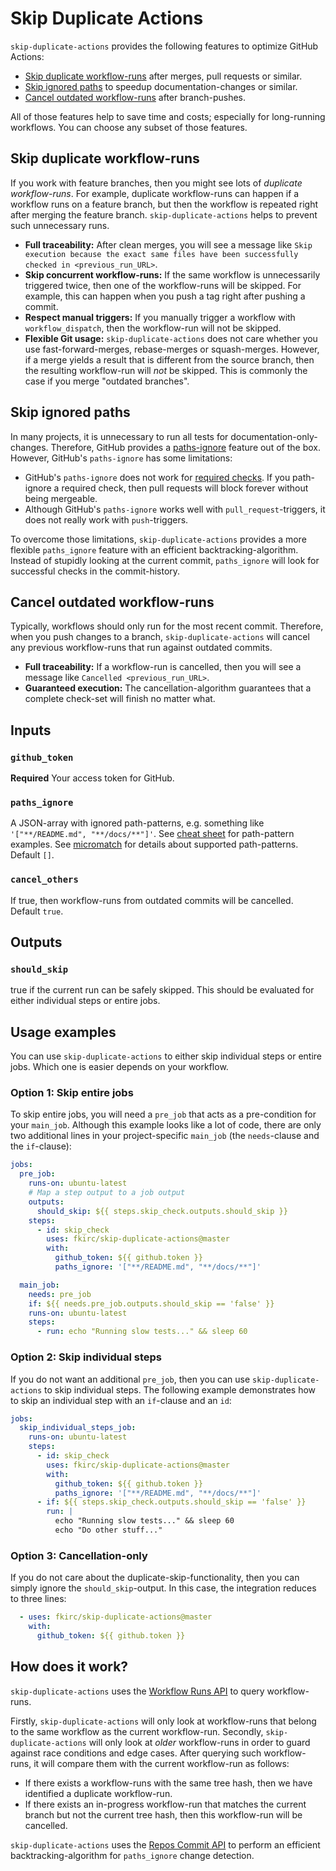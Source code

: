 # Skip Duplicate Actions

`skip-duplicate-actions` provides the following features to optimize GitHub Actions:

- [Skip duplicate workflow-runs](#skip-duplicate-workflow-runs) after merges, pull requests or similar.
- [Skip ignored paths](#skip-ignored-paths) to speedup documentation-changes or similar.
- [Cancel outdated workflow-runs](#cancel-outdated-workflow-runs) after branch-pushes.

All of those features help to save time and costs; especially for long-running workflows.
You can choose any subset of those features.

## Skip duplicate workflow-runs

If you work with feature branches, then you might see lots of _duplicate workflow-runs_.
For example, duplicate workflow-runs can happen if a workflow runs on a feature branch, but then the workflow is repeated right after merging the feature branch.
`skip-duplicate-actions` helps to prevent such unnecessary runs.

- **Full traceability:** After clean merges, you will see a message like `Skip execution because the exact same files have been successfully checked in <previous_run_URL>`.
- **Skip concurrent workflow-runs:** If the same workflow is unnecessarily triggered twice, then one of the workflow-runs will be skipped.
  For example, this can happen when you push a tag right after pushing a commit.
- **Respect manual triggers:** If you manually trigger a workflow with `workflow_dispatch`, then the workflow-run will not be skipped.
- **Flexible Git usage:** `skip-duplicate-actions` does not care whether you use fast-forward-merges, rebase-merges or squash-merges.
  However, if a merge yields a result that is different from the source branch, then the resulting workflow-run will _not_ be skipped.
  This is commonly the case if you merge "outdated branches".

## Skip ignored paths

In many projects, it is unnecessary to run all tests for documentation-only-changes.
Therefore, GitHub provides a [paths-ignore](https://docs.github.com/en/actions/reference/workflow-syntax-for-github-actions#onpushpull_requestpaths) feature out of the box.
However, GitHub's `paths-ignore` has some limitations:

- GitHub's `paths-ignore` does not work for [required checks](https://docs.github.com/en/github/administering-a-repository/about-required-status-checks).
  If you path-ignore a required check, then pull requests will block forever without being mergeable.
- Although GitHub's `paths-ignore` works well with `pull_request`-triggers, it does not really work with `push`-triggers.

To overcome those limitations, `skip-duplicate-actions` provides a more flexible `paths_ignore` feature with an efficient backtracking-algorithm.
Instead of stupidly looking at the current commit, `paths_ignore` will look for successful checks in the commit-history.
  
## Cancel outdated workflow-runs

Typically, workflows should only run for the most recent commit.
Therefore, when you push changes to a branch, `skip-duplicate-actions` will cancel any previous workflow-runs that run against outdated commits.

- **Full traceability:** If a workflow-run is cancelled, then you will see a message like `Cancelled <previous_run_URL>`.
- **Guaranteed execution:** The cancellation-algorithm guarantees that a complete check-set will finish no matter what.

## Inputs

### `github_token`

**Required** Your access token for GitHub.

### `paths_ignore`

A JSON-array with ignored path-patterns, e.g. something like `'["**/README.md", "**/docs/**"]'`.
See [cheat sheet](https://docs.github.com/en/actions/reference/workflow-syntax-for-github-actions#filter-pattern-cheat-sheet) for path-pattern examples.
See [micromatch](https://github.com/micromatch/micromatch) for details about supported path-patterns.
Default `[]`.

### `cancel_others`

If true, then workflow-runs from outdated commits will be cancelled. Default `true`.

## Outputs

### `should_skip`

true if the current run can be safely skipped. This should be evaluated for either individual steps or entire jobs.

## Usage examples

You can use `skip-duplicate-actions` to either skip individual steps or entire jobs.
Which one is easier depends on your workflow.

### Option 1: Skip entire jobs

To skip entire jobs, you will need a `pre_job` that acts as a pre-condition for your `main_job`.
Although this example looks like a lot of code, there are only two additional lines in your project-specific `main_job` (the `needs`-clause and the `if`-clause):

```yml
jobs:
  pre_job:
    runs-on: ubuntu-latest
    # Map a step output to a job output
    outputs:
      should_skip: ${{ steps.skip_check.outputs.should_skip }}
    steps:
      - id: skip_check
        uses: fkirc/skip-duplicate-actions@master
        with:
          github_token: ${{ github.token }}
          paths_ignore: '["**/README.md", "**/docs/**"]'

  main_job:
    needs: pre_job
    if: ${{ needs.pre_job.outputs.should_skip == 'false' }}
    runs-on: ubuntu-latest
    steps:
      - run: echo "Running slow tests..." && sleep 60
```

### Option 2: Skip individual steps

If you do not want an additional `pre_job`, then you can use `skip-duplicate-actions` to skip individual steps.
The following example demonstrates how to skip an individual step with an `if`-clause and an `id`:

```yml
jobs:
  skip_individual_steps_job:
    runs-on: ubuntu-latest
    steps:
      - id: skip_check
        uses: fkirc/skip-duplicate-actions@master
        with:
          github_token: ${{ github.token }}
          paths_ignore: '["**/README.md", "**/docs/**"]'
      - if: ${{ steps.skip_check.outputs.should_skip == 'false' }}
        run: |
          echo "Running slow tests..." && sleep 60
          echo "Do other stuff..."
```

### Option 3: Cancellation-only

If you do not care about the duplicate-skip-functionality, then you can simply ignore the `should_skip`-output.
In this case, the integration reduces to three lines:

```yml
  - uses: fkirc/skip-duplicate-actions@master
    with:
      github_token: ${{ github.token }}
```

## How does it work?

`skip-duplicate-actions` uses the [Workflow Runs API](https://docs.github.com/en/rest/reference/actions#workflow-runs) to query workflow-runs.

Firstly, `skip-duplicate-actions` will only look at workflow-runs that belong to the same workflow as the current workflow-run.
Secondly, `skip-duplicate-actions` will only look at _older_ workflow-runs in order to guard against race conditions and edge cases.
After querying such workflow-runs, it will compare them with the current workflow-run as follows:

- If there exists a workflow-runs with the same tree hash, then we have identified a duplicate workflow-run.
- If there exists an in-progress workflow-run that matches the current branch but not the current tree hash, then this workflow-run will be cancelled.

`skip-duplicate-actions` uses the [Repos Commit API](https://docs.github.com/en/rest/reference/repos#get-a-commit) to perform an efficient backtracking-algorithm for `paths_ignore` change detection.

